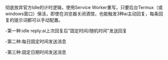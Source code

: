 彻底放弃官方Idle的计时逻辑，使用Service Worker重写，只要后台Termux（或windows窗口）保活，即使在浏览器关闭酒馆，也能触发3种ai主动回复，每条回复的提示词都可以手动配置。


  -第一种:idle reply:ai上次回复后"固定时间/随机时间"发送回复
  
  -第二种:每日固定时间发送消息
  
  -第三种:固定日期时间发送消息

